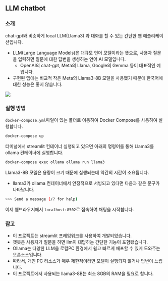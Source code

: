 ## LLM chatbot
### 소개
chat-gpt와 비슷하게 local LLM(Llama3) 과 대화를 할 수 있는 간단한 웹 애플리케이션입니다. 
- LLM(Large Language Models)은 대규모 언어 모델이라는 뜻으로, 사용자 질문을 입력하면 질문에 대한 답변을 생성하는 언어 AI 모델입니다.
  - OpenAI의 chat-gpt, Meta의 Llama, Google의 Gemma 등이 대표적인 예입니다.
- 구현된 앱에는 비교적 작은 Meta의 Llama3-8B 모델을 사용했기 때문에 한국어에 대한 성능은 좋지 않습니다.
<img src="./llama3-chatbot.png">

### 실행 방법
`docker-compose.yml`파일이 있는 폴더로 이동하여 Docker Compose를 사용하여 실행합니다.
~~~sh
docker-compose up
~~~

터미널에서 streamlit 컨테이너 실행되고 있으면 아래의 명령어를 통해 Llama3를 ollama 컨테이너에 실행합니다.
~~~sh
docker-compose exec ollama ollama run llama3
~~~

Llama3-8B 모델은 용량이 크기 때문에 실행되는데 약간의 시간이 소요됩니다.
- llama3가 ollama 컨테이너에서 안정적으로 서빙되고 있다면 다음과 같은 문구가 나타납니다.
~~~sh
>>> Send a message (/? for help)
~~~

이제 웹브라우저에서 `localhost:8502`로 접속하여 채팅을 시작합니다.

### 참고
- 이 프로젝트는 streamlit 프레임워크를 사용하여 개발되었습니다.
- 챗봇은 사용자가 질문을 하면 llm이 대답하는 간단한 기능이 포함됐습니다.
- Ollama는 다양한 LLM을 로컬PC 환경에서 쉽고 빠르게 배포할 수 있게 도와주는 오픈소스입니다.
- 따라서, 개인 PC 리소스가 매우 제한적이라면 모델이 실행되지 않거나 답변이 느립니다.
- 이 프로젝트에서 사용되는 llama3-8B는 최소 8GB의 RAM을 필요로 합니다.
